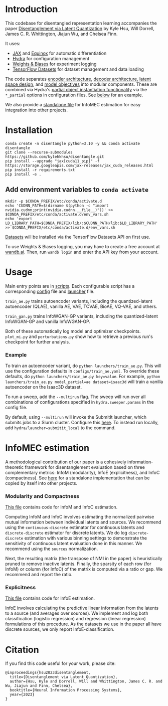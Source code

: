 # Introduction
This codebase for disentangled representation learning accompanies the paper [Disentanglement via Latent Quantization](https://arxiv.org/abs/2305.18378) by Kyle Hsu, Will Dorrell, James C. R. Whittington, Jiajun Wu, and Chelsea Finn.

It uses: 
- [JAX](https://github.com/google/jax) and [Equinox](https://github.com/patrick-kidger/equinox) for automatic differentiation
- [Hydra](https://hydra.cc/) for configuration management
- [Weights & Biases](https://wandb.ai/) for experiment logging
- [TensorFlow Datasets](https://www.tensorflow.org/datasets) for dataset management and data loading

The code separates [encoder architecture](./disentangle/encoders), [decoder architecture](./disentangle/decoders), [latent space design](./disentangle/latents), and [model objectives](./disentangle/models) into modular components. 
These are combined via Hydra's [partial object instantiation functionality](https://hydra.cc/docs/advanced/instantiate_objects/overview/#partial-instantiation) via the `*_partial` options in configuration files. See [below](#example) for an example.

We also provide a [standalone file](./disentangle/metrics/infomec.py) for InfoMEC estimation for easy integration into other projects.

# Installation

```
conda create -n disentangle python=3.10 -y && conda activate disentangle
git clone --recurse-submodules https://github.com/kylehkhsu/disentangle.git
pip install --upgrade "jax[cuda11_pip]" -f https://storage.googleapis.com/jax-releases/jax_cuda_releases.html
pip install -r requirements.txt
pip install -e .
```

## Add environment variables to `conda activate`
```
mkdir -p $CONDA_PREFIX/etc/conda/activate.d
echo 'CUDNN_PATH=$(dirname $(python -c "import nvidia.cudnn;print(nvidia.cudnn.__file__)"))' >> $CONDA_PREFIX/etc/conda/activate.d/env_vars.sh
echo 'export LD_LIBRARY_PATH=$CONDA_PREFIX/lib/:$CUDNN_PATH/lib:$LD_LIBRARY_PATH' >> $CONDA_PREFIX/etc/conda/activate.d/env_vars.sh
```

[//]: # ()
[//]: # ()
[//]: # (```)

[//]: # (conda create -n disentangle python=3.10 -y && conda activate disentangle)

[//]: # (conda install c-compiler cxx-compiler jax cuda-nvcc -c conda-forge -c nvidia -y)

[//]: # (git clone --recurse-submodules https://github.com/kylehkhsu/disentangle.git)

[//]: # (LD_LIBRARY_PATH=$LD_LIBRARY_PATH:$CONDA_PREFIX/lib/ pip install -r requirements.txt)

[//]: # (pip install -e .)

[//]: # (```)

[//]: # ()
[//]: # (Alternatives for JAX installation can be found here: https://github.com/google/jax#installation.)

[//]: # (For example:)

[//]: # (```)

[//]: # (pip install --upgrade "jax[cuda11_pip]" -f https://storage.googleapis.com/jax-releases/jax_cuda_releases.html)

[//]: # (```)

[//]: # ()
[//]: # ()
[//]: # (`LD_LIBRARY_PATH` command is to ensure `tensorflow` installation "sees" the `cudatoolkit` and `cudnn` packages installed via `conda`.)


[Datasets](./disentangle/datasets) will be installed via the TensorFlow Datasets API on first use.

To use Weights & Biases logging, you may have to create a free account at [wandb.ai](https://wandb.ai/). Then, run `wandb login` and enter the API key from your account.

# Usage
Main entry points are in [scripts](./scripts). Each configurable script has a corresponding [config](./configs) file and [launcher](./launchers) file.

`train_ae.py` trains autoencoder variants, including the quantized-latent autoencoder (QLAE), vanilla AE, VAE, TCVAE, BioAE, VQ-VAE, and others.

`train_gan.py` trains InfoWGAN-GP variants, including the quantized-latent InfoWGAN-GP and vanilla InfoWGAN-GP.

Both of these automatically log model and optimizer checkpoints. `plot_mi.py` and `perturbations.py` show how to retrieve a previous run's checkpoint for further analysis.

### Example
To train an autoencoder variant, do `python launchers/train_ae.py`. This will use the configuration defaults in `configs/train_ae.yaml`. To override these defaults, do `python launchers/train_ae.py key=value`. For example, `python launchers/train_ae.py model_partial=ae dataset=isaac3d` will train a vanilla autoencoder on the Isaac3D dataset.

To run a sweep, add the `--multirun` flag. The sweep will run over all combinations of configurations specified in `hydra.sweeper.params` in the config file. 

By default, using `--multirun` will invoke the SubmitIt launcher, which submits jobs to a Slurm cluster. Configure this [here](./configs/hydra/launcher/slurm.yaml). To instead run locally, add `hydra/launcher=submitit_local` to the command.

# InfoMEC estimation
A methodological contribution of our paper is a cohesively information-theoretic framework for disentanglement evaluation based on three complementary metrics: InfoM (modularity), InfoE (explicitness), and InfoC (compactness). See [here](./disentangle/metrics/infomec.py) for a standalone implementation that can be copied by itself into other projects.


### Modularity and Compactness
[This file](./disentangle/metrics/mutual_information.py) contains code for InfoM and InfoC estimation. 

Computing InfoM and InfoC involves estimating the normalized pairwise mutual information between individual latents and sources. We recommend using the `continuous-discrete` estimator for continuous latents and `discrete-discrete` estimator for discrete latents. We do log `discrete-discrete` estimation with various binning settings to demonstrate the sensitivity of continuous latent evaluation done in this manner. We recommend using the `sources` normalization.

Next, the resulting matrix (the transpose of NMI in the paper) is heuristically pruned to remove inactive latents. Finally, the sparsity of each row (for InfoM) or column (for InfoC) of the matrix is computed via a ratio or gap. We recommend and report the ratio.


### Explicitness
[This file](./disentangle/metrics/explicitness.py) contains code for InfoE estimation. 

InfoE involves calculating the predictive linear information from the latents to a source (and averages over sources). We implement and log both classification (logistic regression) and regression (linear regression) formulations of this procedure. As the datasets we use in the paper all have discrete sources, we only report InfoE-classification.

# Citation
If you find this code useful for your work, please cite:
```
@inproceedings{hsu2023disentanglement,
  title={Disentanglement via Latent Quantization},
  author={Hsu, Kyle and Dorrell, Will and Whittington, James C. R. and Wu, Jiajun and Finn, Chelsea},
  booktitle={Neural Information Processing Systems},
  year={2023}
}
```
